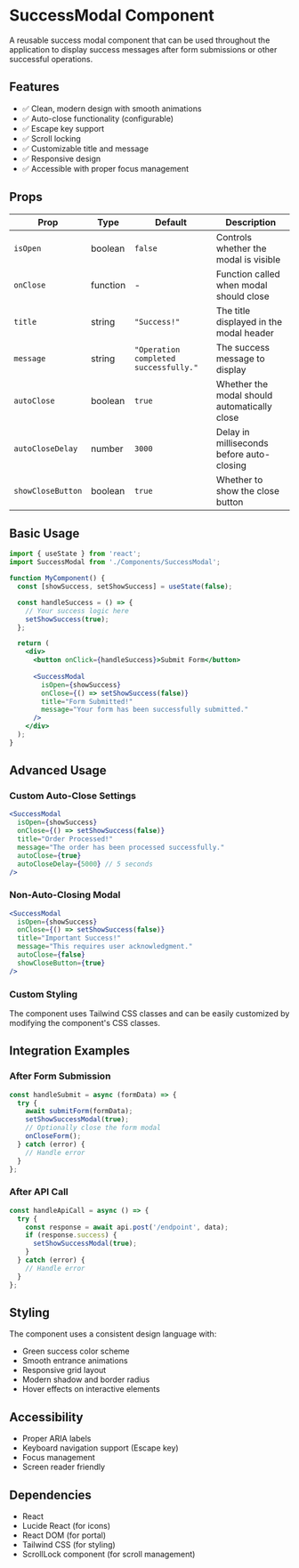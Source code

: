 # SuccessModal Component

A reusable success modal component that can be used throughout the application to display success messages after form submissions or other successful operations.

## Features

- ✅ Clean, modern design with smooth animations
- ✅ Auto-close functionality (configurable)
- ✅ Escape key support
- ✅ Scroll locking
- ✅ Customizable title and message
- ✅ Responsive design
- ✅ Accessible with proper focus management

## Props

| Prop | Type | Default | Description |
|------|------|---------|-------------|
| `isOpen` | boolean | `false` | Controls whether the modal is visible |
| `onClose` | function | - | Function called when modal should close |
| `title` | string | `"Success!"` | The title displayed in the modal header |
| `message` | string | `"Operation completed successfully."` | The success message to display |
| `autoClose` | boolean | `true` | Whether the modal should automatically close |
| `autoCloseDelay` | number | `3000` | Delay in milliseconds before auto-closing |
| `showCloseButton` | boolean | `true` | Whether to show the close button |

## Basic Usage

```jsx
import { useState } from 'react';
import SuccessModal from './Components/SuccessModal';

function MyComponent() {
  const [showSuccess, setShowSuccess] = useState(false);

  const handleSuccess = () => {
    // Your success logic here
    setShowSuccess(true);
  };

  return (
    <div>
      <button onClick={handleSuccess}>Submit Form</button>
      
      <SuccessModal
        isOpen={showSuccess}
        onClose={() => setShowSuccess(false)}
        title="Form Submitted!"
        message="Your form has been successfully submitted."
      />
    </div>
  );
}
```

## Advanced Usage

### Custom Auto-Close Settings

```jsx
<SuccessModal
  isOpen={showSuccess}
  onClose={() => setShowSuccess(false)}
  title="Order Processed!"
  message="The order has been processed successfully."
  autoClose={true}
  autoCloseDelay={5000} // 5 seconds
/>
```

### Non-Auto-Closing Modal

```jsx
<SuccessModal
  isOpen={showSuccess}
  onClose={() => setShowSuccess(false)}
  title="Important Success!"
  message="This requires user acknowledgment."
  autoClose={false}
  showCloseButton={true}
/>
```

### Custom Styling

The component uses Tailwind CSS classes and can be easily customized by modifying the component's CSS classes.

## Integration Examples

### After Form Submission

```jsx
const handleSubmit = async (formData) => {
  try {
    await submitForm(formData);
    setShowSuccessModal(true);
    // Optionally close the form modal
    onCloseForm();
  } catch (error) {
    // Handle error
  }
};
```

### After API Call

```jsx
const handleApiCall = async () => {
  try {
    const response = await api.post('/endpoint', data);
    if (response.success) {
      setShowSuccessModal(true);
    }
  } catch (error) {
    // Handle error
  }
};
```

## Styling

The component uses a consistent design language with:
- Green success color scheme
- Smooth entrance animations
- Responsive grid layout
- Modern shadow and border radius
- Hover effects on interactive elements

## Accessibility

- Proper ARIA labels
- Keyboard navigation support (Escape key)
- Focus management
- Screen reader friendly

## Dependencies

- React
- Lucide React (for icons)
- React DOM (for portal)
- Tailwind CSS (for styling)
- ScrollLock component (for scroll management)
